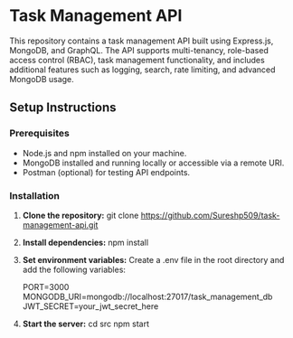 # Task Management API

This repository contains a task management API built using Express.js, MongoDB, and GraphQL. The API supports multi-tenancy, role-based access control (RBAC), task management functionality, and includes additional features such as logging, search, rate limiting, and advanced MongoDB usage.

## Setup Instructions

### Prerequisites

- Node.js and npm installed on your machine.
- MongoDB installed and running locally or accessible via a remote URI.
- Postman (optional) for testing API endpoints.

### Installation

1. **Clone the repository:**
   git clone https://github.com/Sureshp509/task-management-api.git

2. **Install dependencies:**
  npm install

3. **Set environment variables:**
    Create a .env file in the root directory and add the following variables:

    PORT=3000
    MONGODB_URI=mongodb://localhost:27017/task_management_db
    JWT_SECRET=your_jwt_secret_here

4. **Start the server:**
    cd src
    npm start



